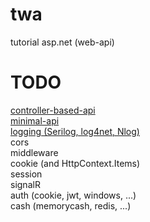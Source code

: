 # twa
tutorial asp.net (web-api)
# TODO
[controller-based-api](https://github.com/ickqkicx/twa/tree/controller-based-api)</br>
[minimal-api](https://github.com/ickqkicx/twa/tree/minimal-api)</br>
[logging (Serilog, log4net, Nlog)](https://github.com/ickqkicx/twa/tree/logging)</br>
cors</br>
middleware</br>
cookie (and HttpContext.Items)</br>
session</br>
signalR</br>
auth (cookie, jwt, windows, ...)</br>
cash (memorycash, redis, ...)</br>
